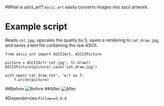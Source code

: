 #What is ascii_art?
`ascii_art` easily converts images into ascii artwork. 

# Example script
Reads `cat.jpg`, upscales the quality by 5, saves a rendering to `cat_draw.jpg`, and saves a text file containing the raw ASCII.
```
from ascii_art import ASCIIArt, ASCIIPicture

picture = ASCIIArt('cat.jpg', 5).draw()
ASCIIPicture(picture).save('cat_draw.jpg')

with open('cat_draw.txt', 'w') as f:
    f.write(picture)
```

##Before
![Before](https://github.com/jontonsoup4/ascii_art/blob/master/examples/cat.jpg)
##After 
![After](https://github.com/jontonsoup4/ascii_art/blob/master/examples/cat_scale5_draw.png)

#Dependencies
`Pillow==3.0.0`
